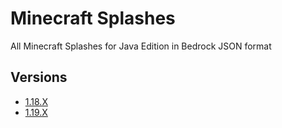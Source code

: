# Minecraft Splashes

All Minecraft Splashes for Java Edition in Bedrock JSON format

## Versions

- [1.18.X](1.18/)
- [1.19.X](1.19/)
